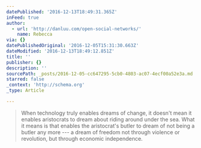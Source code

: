 ```yaml
---
datePublished: '2016-12-13T18:49:31.365Z'
inFeed: true
author:
  - url: 'http://danluu.com/open-social-networks/'
    name: Rebecca
via: {}
datePublishedOriginal: '2016-12-05T15:31:30.663Z'
dateModified: '2016-12-13T18:49:12.851Z'
title: ''
publisher: {}
description: ''
sourcePath: _posts/2016-12-05-cc647295-5cb0-4803-ac07-4ecf00a52e3a.md
starred: false
_context: 'http://schema.org'
_type: Article

---
```

> When technology truly enables dreams of change, it doesn't mean it enables aristocrats to dream about riding around under the sea. What it means is that enables the aristocrat's butler to dream of not being a butler any more --- a dream of freedom not through violence or revolution, but through economic independence.